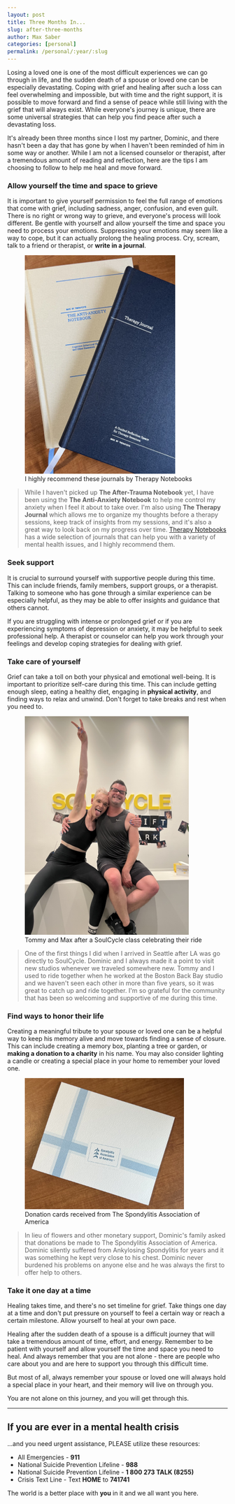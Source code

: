 ```yaml
---
layout: post
title: Three Months In...
slug: after-three-months
author: Max Saber
categories: [personal]
permalink: /personal/:year/:slug
---
```


Losing a loved one is one of the most difficult experiences we can go through in life, and the sudden death of a spouse or loved one can be especially devastating. Coping with grief and healing after such a loss can feel overwhelming and impossible, but with time and the right support, it is possible to move forward and find a sense of peace while still living with the grief that will always exist. While everyone's journey is unique, there are some universal strategies that can help you find peace after such a devastating loss.

<!--more-->
It's already been three months since I lost my partner, Dominic, and there hasn't been a day that has gone by when I haven't been reminded of him in some way or another. While I am not a licensed counselor or therapist, after a tremendous amount of reading and reflection, here are the tips I am choosing to follow to help me heal and move forward.

### Allow yourself the time and space to grieve

It is important to give yourself permission to feel the full range of emotions that come with grief, including sadness, anger, confusion, and even guilt. There is no right or wrong way to grieve, and everyone's process will look different. Be gentle with yourself and allow yourself the time and space you need to process your emotions. Suppressing your emotions may seem like a way to cope, but it can actually prolong the healing process. Cry, scream, talk to a friend or therapist, or **write in a journal**.

<figure>
    <img style="width: auto; max-height: 500px;" src="/images/posts/personal/2023-04-01-healing/IMG_6335.jpeg" class="center">
    <figcaption>I highly recommend these journals by Therapy Notebooks</figcaption>
</figure>

> While I haven't picked up **The After-Trauma Notebook** yet, I have been using the **The Anti-Anxiety Notebook** to help me control my anxiety when I feel it about to take over. I'm also using **The Therapy Journal** which allows me to organize my thoughts before a therapy sessions, keep track of insights from my sessions, and it's also a great way to look back on my progress over time. [Therapy Notebooks](https://shop.therapynotebooks.com/) has a wide selection of journals that can help you with a variety of mental health issues, and I highly recommend them.

### Seek support

It is crucial to surround yourself with supportive people during this time. This can include friends, family members, support groups, or a therapist. Talking to someone who has gone through a similar experience can be especially helpful, as they may be able to offer insights and guidance that others cannot.

If you are struggling with intense or prolonged grief or if you are experiencing symptoms of depression or anxiety, it may be helpful to seek professional help. A therapist or counselor can help you work through your feelings and develop coping strategies for dealing with grief.

### Take care of yourself

Grief can take a toll on both your physical and emotional well-being. It is important to prioritize self-care during this time. This can include getting enough sleep, eating a healthy diet, engaging in **physical activity**, and finding ways to relax and unwind. Don't forget to take breaks and rest when you need to.

<figure>
    <img style="width: auto; max-height: 500px;" src="/images/posts/personal/2023-04-01-healing/IMG_3771.jpg" class="center">
    <figcaption>Tommy and Max after a SoulCycle class celebrating their ride</figcaption>
</figure>

> One of the first things I did when I arrived in Seattle after LA was go directly to SoulCycle. Dominic and I always made it a point to visit new studios whenever we traveled somewhere new. Tommy and I used to ride together when he worked at the Boston Back Bay studio and we haven't seen each other in more than five years, so it was great to catch up and ride together. I'm so grateful for the community that has been so welcoming and supportive of me during this time.

### Find ways to honor their life

Creating a meaningful tribute to your spouse or loved one can be a helpful way to keep his memory alive and move towards finding a sense of closure. This can include creating a memory box, planting a tree or garden, or **making a donation to a charity** in his name. You may also consider lighting a candle or creating a special place in your home to remember your loved one.

<figure>
    <img style="width: auto; max-height: 300px;" src="/images/posts/personal/2023-04-01-healing/IMG_6337.jpg" class="center">
    <figcaption>Donation cards received from The Spondylitis Association of America</figcaption>
</figure>

> In lieu of flowers and other monetary support, Dominic's family asked that donations be made to The Spondylitis Association of America. Dominic silently suffered from Ankylosing Spondylitis for years and it was something he kept very close to his chest. Dominic never burdened his problems on anyone else and he was always the first to offer help to others.

### Take it one day at a time

Healing takes time, and there's no set timeline for grief. Take things one day at a time and don't put pressure on yourself to feel a certain way or reach a certain milestone. Allow yourself to heal at your own pace.

Healing after the sudden death of a spouse is a difficult journey that will take a tremendous amount of time, effort, and energy. Remember to be patient with yourself and allow yourself the time and space you need to heal. And always remember that you are not alone - there are people who care about you and are here to support you through this difficult time.

But most of all, always remember your spouse or loved one will always hold a special place in your heart, and their memory will live on through you.

You are not alone on this journey, and you will get through this.

---
## If you are ever in a mental health crisis

...and you need urgent assistance, PLEASE utilize these resources:

- All Emergencies - **911**
- National Suicide Prevention Lifeline - **988**
- National Suicide Prevention Lifeline - **1 800 273 TALK (8255)**
- Crisis Text Line - Text **HOME** to **741741**

The world is a better place with **you** in it and we all want you here.

[Therapy Notebooks]: https://shop.therapynotebooks.com/
